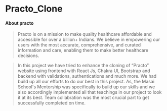 # Practo_Clone
#### About practo
> Practo is on a mission to make quality healthcare affordable and accessible for over a billion+ Indians. We believe in empowering our users with the most accurate, comprehensive, and curated information and care, enabling them to make better healthcare decisions.

> In this project we have tried to enhance the cloning of “Practo” website using frontend with React Js, Chakra UI, Bootstrap and backend with validations, authentications and much more. We had build up all our efforts to do our best in this project. As, the Masai School's Mentorship  was specifically to build up our skills and we also accordingly implemented all that teachings in our project to look it at its best. Team collabration was the most crucial part to get successfully completed on time.

